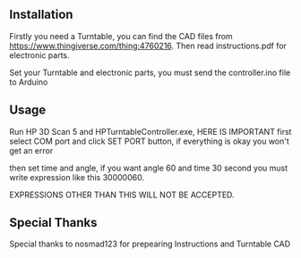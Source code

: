 

## Installation
Firstly you need a Turntable, you can find the CAD files from https://www.thingiverse.com/thing:4760216. Then read instructions.pdf for electronic parts.

Set your Turntable and electronic parts, you must send the controller.ino file to Arduino



## Usage
Run HP 3D Scan 5 and HPTurntableController.exe, HERE IS IMPORTANT first select COM port and click SET PORT button, if everything is okay you won't get an error

then set time and angle, if you want angle 60 and time 30 second you must write expression like this 30000060. 

EXPRESSIONS OTHER THAN THIS WILL NOT BE ACCEPTED.


## Special Thanks

Special thanks to nosmad123 for prepearing Instructions and Turntable CAD 
